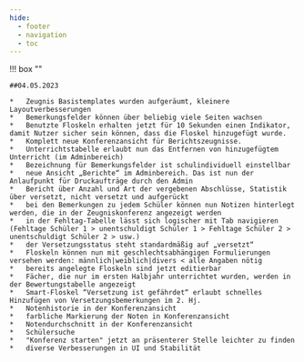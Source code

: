```yaml
---
hide:
  - footer
  - navigation
  - toc
---
```


!!! box ""

    ##04.05.2023    

    *	Zeugnis Basistemplates wurden aufgeräumt, kleinere Layoutverbesserungen
	*	Bemerkungsfelder können über beliebig viele Seiten wachsen
	*	Benutzte Floskeln erhalten jetzt für 10 Sekunden einen Indikator, damit Nutzer sicher sein können, dass die Floskel hinzugefügt wurde.
	*	Komplett neue Konferenzansicht für Berichtszeugnisse.
	*	Unterrichtstabelle erlaubt nun das Entfernen von hinzugefügtem Unterricht (im Adminbereich)
	*	Bezeichnung für Bemerkungsfelder ist schulindividuell einstellbar
	*	neue Ansicht „Berichte“ im Adminbereich. Das ist nun der Anlaufpunkt für Druckaufträge durch den Admin
	*	Bericht über Anzahl und Art der vergebenen Abschlüsse, Statistik über versetzt, nicht versetzt und aufgerückt
	*	bei den Bemerkungen zu jedem Schüler können nun Notizen hinterlegt werden, die in der Zeugniskonferenz angezeigt werden
	*	in der Fehltag-Tabelle lässt sich logischer mit Tab navigieren (Fehltage Schüler 1 > unentschuldigt Schüler 1 > Fehltage Schüler 2 > unentschuldigt Schüler 2 > usw.)
	*	der Versetzungsstatus steht standardmäßig auf „versetzt“
	*	Floskeln können nun mit geschlechtsabhängigen Formulierungen versehen werden: männlich|weiblich|divers < alle Angaben nötig
	*	bereits angelegte Floskeln sind jetzt editierbar
	*	Fächer, die nur im ersten Halbjahr unterrichtet wurden, werden in der Bewertungstabelle angezeigt
	*	Smart-Floskel “Versetzung ist gefährdet“ erlaubt schnelles Hinzufügen von Versetzungsbemerkungen im 2. Hj.
	*	Notenhistorie in der Konferenzansicht
	*	farbliche Markierung der Noten in Konferenzansicht
	* 	Notendurchschnitt in der Konferenzansicht
	*	Schülersuche
	*	"Konferenz starten" jetzt an präsenterer Stelle leichter zu finden
	*	diverse Verbesserungen in UI und Stabilität